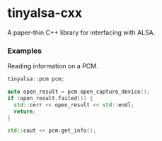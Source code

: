 # tinyalsa-cxx

A paper-thin C++ library for interfacing with ALSA.

### Examples

Reading information on a PCM.

```cxx
tinyalsa::pcm pcm;

auto open_result = pcm.open_capture_device();
if (open_result.failed()) {
  std::cerr << open_result << std::endl;
  return;
}

std::cout << pcm.get_info();
```
